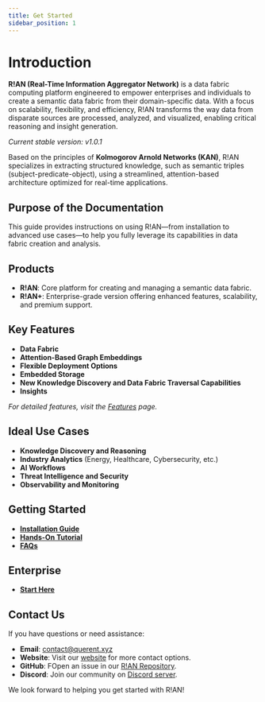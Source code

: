 ```yaml
---
title: Get Started
sidebar_position: 1
---
```


# Introduction

**R!AN (Real-Time Information Aggregator Network)** is a data fabric computing platform engineered to empower enterprises and individuals to create a semantic data fabric from their domain-specific data. With a focus on scalability, flexibility, and efficiency, R!AN transforms the way data from disparate sources are processed, analyzed, and visualized, enabling critical reasoning and insight generation.

_Current stable version: v1.0.1_

Based on the principles of **Kolmogorov Arnold Networks (KAN)**, R!AN specializes in extracting structured knowledge, such as semantic triples (subject-predicate-object), using a streamlined, attention-based architecture optimized for real-time applications.


## Purpose of the Documentation

This guide provides instructions on using R!AN—from installation to advanced use cases—to help you fully leverage its capabilities in data fabric creation and analysis.

## Products

- **R!AN**: Core platform for creating and managing a semantic data fabric.
- **R!AN+**: Enterprise-grade version offering enhanced features, scalability, and premium support.

## Key Features

- **Data Fabric**
- **Attention-Based Graph Embeddings**
- **Flexible Deployment Options**
- **Embedded Storage** 
- **New Knowledge Discovery and Data Fabric Traversal Capabilities**
- **Insights**


_For detailed features, visit the [Features](../features/overview.md) page._

## Ideal Use Cases

- **Knowledge Discovery and Reasoning**
- **Industry Analytics** (Energy, Healthcare, Cybersecurity, etc.)
- **AI Workflows**
- **Threat Intelligence and Security**
- **Observability and Monitoring**


## Getting Started

- **[Installation Guide](../get-started/installation.md)**
- **[Hands-On Tutorial](../get-started/standalone_application_guide.md)**
- **[FAQs](../faqs/)**

## Enterprise

- **[Start Here](../get-started/installation.md)**

## Contact Us

If you have questions or need assistance:

- **Email**: [contact@querent.xyz](mailto:contact@querent.xyz) 
- **Website**: Visit our [website](https://querent.xyz) for more contact options.
- **GitHub**: FOpen an issue in our [R!AN Repository](https://github.com/Querent-ai/support/issues).
- **Discord**: Join our community on [Discord server](https://discord.gg/3fVAVmZXyh).

We look forward to helping you get started with R!AN!